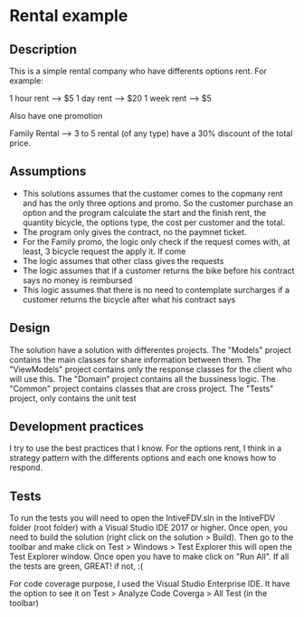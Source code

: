 # Rental example

## Description
This is a simple rental company who have differents options rent. For example:

1 hour rent --> $5
1 day rent --> $20
1 week rent --> $5

Also have one promotion

Family Rental --> 3 to 5 rental (of any type) have a 30% discount of the total price.

## Assumptions
- This solutions assumes that the customer comes to the copmany rent and has the only three options and promo. 
So the customer purchase an option and the program calculate the start and the finish rent, the quantity bicycle, the options type, the cost per customer and the total.
- The program only gives the contract, no the paymnet ticket.
- For the Family promo, the logic only check if the request comes with, at least, 3 bicycle request the apply it. If come
- The logic assumes that other class gives the requests
- The logic assumes that if a customer returns the bike before his contract says no money is reimbursed
- This logic assumes that there is no need to contemplate surcharges if a customer returns the bicycle after what his contract says

## Design
The solution have a solution with differentes projects.
The "Models" project contains the main classes for share information between them.
The "ViewModels" project contains only the response classes for the client who will use this.
The "Domain" project contains all the bussiness logic.
The "Common" project contains classes that are cross project.
The "Tests" project, only contains the unit test

## Development practices
I try to use the best practices that I know.
For the options rent, I think in a strategy pattern with the differents options and each one knows how to respond.

## Tests
To run the tests you will need to open the IntiveFDV.sln in the IntiveFDV folder (root folder) with a Visual Studio IDE 2017 or higher.
Once open, you need to build the solution (right click on the solution > Build). 
Then go to the toolbar and make click on Test > Windows > Test Explorer this will open the Test Explorer window.
Once open you have to make click on "Run All".
If all the tests are green, GREAT! if not, :(

For code coverage purpose, I used the Visual Studio Enterprise IDE. It have the option to see it on Test > Analyze Code Coverga > All Test (in the toolbar)